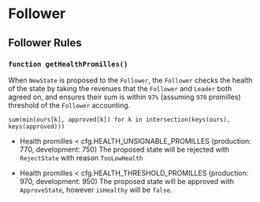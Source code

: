 # Follower

## Follower Rules

### `function getHealthPromilles()`

When `NewState` is proposed to the `Follower`, the `Follower` checks the health of the state by taking the revenues that the `Follower` and `Leader` both agreed on, and ensures their sum is within `97%` (assuming `970` promilles) threshold of the `Follower` accounting.

```
sum(min(ours[k], approved[k]) for k in intersection(keys(ours), keys(approved)))
```

- Health promilles < cfg.HEALTH_UNSIGNABLE_PROMILLES (production: 770, development: 750)
    The proposed state will be rejected with `RejectState` with reason `TooLowHealth`

- Health promilles < cfg.HEALTH_THRESHOLD_PROMILLES (production: 970, development: 950)
    The proposed state will be approved with `ApproveState`, however `isHealthy` will be `false`.
